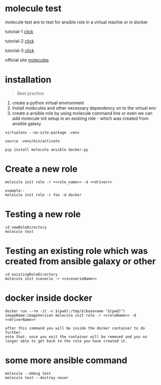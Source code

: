 # molecule test

molecule test are to test for ansible role in a virtual machie or in docker

tutorial-1 [click](https://zapier.com/engineering/ansible-molecule/)

tutorial-2 [click](https://blog.opsfactory.rocks/testing-ansible-roles-with-molecule-97ceca46736a)

tutorial-3 [click](https://www.digitalocean.com/community/tutorials/how-to-test-ansible-roles-with-molecule)

official site [molecules](https://molecule.readthedocs.io/en/latest/)

# installation
> Best practice
1. create a python virtual environment
2. Install molecules and other necessary dependency on to the virtual env
3. create a ansible role by using molecule command line or even we can add molecule init setup in an existing role - which was created from ansible galaxy
````
virtualenv --no-site-package .venv

source .venv/bin/activate

pip install molecule ansible docker-py

````
# Create a new role
````
molecule init role -r <<role_name>> -d <<driver>>

example:-
molecule init role -r foo -d docker

````
# Testing a new role
````
cd newRoleDirectory
molecule test
````

# Testing an existing role which was created from ansible galaxy or other
````
cd existingRoleDirectory
molecule init scenario -r <<scenarioName>>
````

# docker inside docker
````
docker run --rm -it -v $(pwd):/tmp/$(basename "$(pwd)") imageName:imageVersion molecule init role -r <<roleName>> -d <<driverName>>

after this command you will be inside the docker container to do further.
note that- once you exit the container will be removed and you no longer able to get back to the role you have created it.
````
# some more ansible command
````
molecule --debug test
molecule test --destroy never
````


